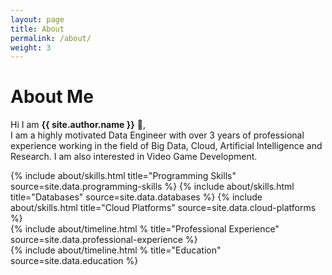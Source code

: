 ```yaml
---
layout: page
title: About
permalink: /about/
weight: 3
---
```


# **About Me**

Hi I am **{{ site.author.name }}** :wave:,<br>
I am a highly motivated Data Engineer with over 3 years of professional experience working in the field of Big Data, Cloud, Artificial Intelligence and Research. I am also interested in Video Game Development.

<div class="row">
{% include about/skills.html title="Programming Skills" source=site.data.programming-skills %}
{% include about/skills.html title="Databases" source=site.data.databases %}
{% include about/skills.html title="Cloud Platforms" source=site.data.cloud-platforms %}
</div>

<div class="row">
{% include about/timeline.html % title="Professional Experience" source=site.data.professional-experience %}
</div>

<div class="row">
{% include about/timeline.html % title="Education" source=site.data.education %}
</div>
